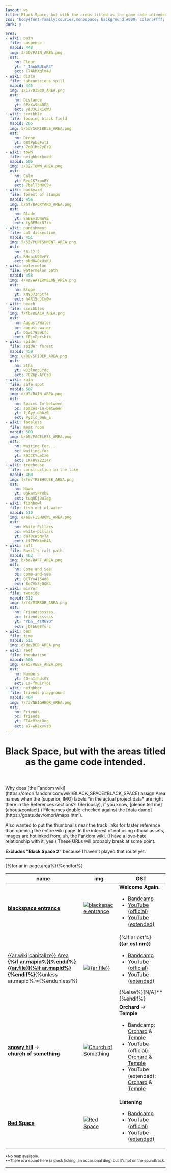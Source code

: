 ```yaml
---
layout: ws
title: Black Space, but with the areas titled as the game code intended.
css: "body{font-family:courier,monospace; background:#000; color:#fff; line-height:1.5;} ::selection{background:#000; color:red;} h1{font-size:1.5em; line-height:1.25; max-width:22.5em;} #desc{max-width:50em; font-size:.85em;} th{font-weight:normal; text-transform:uppercase;} td.omo a{text-decoration:none;} th:last-child{text-align:left;} th,td{padding:0 .5em;} td.omo{text-align:center;} .img a:focus,.img a:hover,.img a active{opacity:.5;} .img img{border:1px solid #404040;} td:last-child{padding:.5em;} @media only screen and (min-width:825px){td:last-child .nm{margin-top:-1em;}} ul{line-height:1.25;} small{font-size:.85em;} hr{max-width:50em; margin:1em 0;} @media only screen and (min-width:1000px){#melt{background:url(assets/img/bs-omori-static.png); height:448px; width:286px; position:fixed; bottom:-71px; left:950px;}"
dark: y

area:
- wiki: pain
  file: suspense
  mapid: 448
  img: 3/30/PAIN_AREA.png
  ost:
    nm: Fleur
    yt: "_1hnWBULqR4"
    ext: C7AkMXqlm4U
- wiki: disco
  file: subconscious spill
  mapid: 445
  img: 1/17/DISCO_AREA.png
  ost:
    nm: Distance
    yt: 0PzXw9b40P8
    ext: ye33CJx1oWU
- wiki: scribble
  file: looping black field
  mapid: 265
  img: 5/5d/SCRIBBLE_AREA.png
  ost:
    nm: Drone
    yt: O8tPpbqFwtI
    ext: Zq01hq7yEzQ
- wiki: town
  file: neighborhood
  mapid: 505
  img: 3/32/TOWN_AREA.png
  ost:
    nm: Calm
    yt: Reo1K7xouBY
    ext: 7belT3MRC5w
- wiki: backyard
  file: forest of stumps
  mapid: 454
  img: b/bf/BACKYARD_AREA.png
  ost:
    nm: Glade
    yt: 8a8Ev1DmWVE
    ext: fyBF5oiN7io
- wiki: punishment
  file: cat dissection
  mapid: 451
  img: 5/53/PUNISHMENT_AREA.png
  ost:
    nm: 56-12-2
    yt: RHraiUG3vFY
    ext: okd0w8xUxKU
- wiki: watermelon
  file: watermelon path
  mapid: 458
  img: 4/4a/WATERMELON_AREA.png
  ost:
    nm: Bloom
    yt: XNYJ73n5tf4
    ext: h4R15dJCm0w
- wiki: beach
  file: scribbles
  img: f/fb/BEACH_AREA.png
  ost:
    nm: August/Water
    bc: august-water
    yt: OGwi7G59Lfc
    ext: fEjvFprshik
- wiki: spider
  file: spider forest
  mapid: 459
  img: 0/00/SPIDER_AREA.png
  ost:
    nm: 5ths
    yt: wJ3lnnpJYdc
    ext: 7CZ6p-AfCz8
- wiki: rain
  file: safe spot
  mapid: 507
  img: d/d3/RAIN_AREA.png
  ost:
    nm: Spaces In-between
    bc: spaces-in-between
    yt: ljAyy-dhAz0
    ext: Pyzlc_0eE_E
- wiki: faceless
  file: meat room
  mapid: 509
  img: b/b5/FACELESS_AREA.png
  ost:
    nm: Waiting For...
    bc: waiting-for
    yt: S0JCCYueIz0
    ext: CKFUVY22I4Y
- wiki: treehouse
  file: construction in the lake
  mapid: 460
  img: f/fe/TREEHOUSE_AREA.png
  ost:
    nm: Nawa
    yt: 0gkam5PYRbE
    ext: tuq0Ej9uIeg
- wiki: fishbowl
  file: fish out of water
  mapid: 510
  img: e/e9/FISHBOWL_AREA.png
  ost:
    nm: White Pillars
    bc: white-pillars
    yt: daT8cW5Nv7A
    ext: LfZP6KkmH4A
- wiki: raft
  file: Basil's raft path
  mapid: 463
  img: b/be/RAFT_AREA.png
  ost:
    nm: Come and See
    bc: come-and-see
    yt: OCTYy4I54d8
    ext: 8oZVk3jOQK4
- wiki: mirror
  file: twoside
  mapid: 512
  img: f/f4/MIRROR_AREA.png
  ost:
    nm: Friendsssssss.
    bc: friendsssssss
    yt: "Ybn__4TMGYQ"
    ext: jQfbU0EYs-c
- wiki: bed
  file: time
  mapid: 511
  img: d/de/BED_AREA.png
- wiki: reef
  file: incubation
  mapid: 506
  img: e/e5/REEF_AREA.png
  ost:
    nm: Numbers
    yt: 4Q-nIrhdsGY
    ext: La-fmuirToI
- wiki: neighbor
  file: friends playground
  mapid: 464
  img: 7/73/NEIGHBOR_AREA.png
  ost:
    nm: Friends.
    bc: friends
    yt: FT4cMYqiOng
    ext: e7-wK2xvvz0
---
```

<header><h1>Black Space, but with the areas titled as the game code intended.</h1></header>

<main>
<div id="desc" markdown="1">
Why does [the Fandom wiki](https://omori.fandom.com/wiki/BLACK_SPACE#BLACK_SPACE) assign Area names when the (superior, IMO) labels *in the actual project data* are right there in the References sections?! (Seriously), if you know, [please tell me](about#contact).) Filenames double-checked against the [data dump](https://goats.dev/omori/maps.html).

Also wanted to put the thumbnails near the track links for faster reference than opening the entire wiki page. In the interest of not using official assets, images are hotlinked from, uh, the Fandom wiki. (I have a love-hate relationship with it, yes.) These URLs will probably break at some point.

 **Excludes "Black Space 2"** because I haven't played that route yet.
</div>

<hr>

<table><thead><th>name</th><th>img</th><th>OST</th></thead>
<tbody><tr>
		<td class="omo"><b><a href="https://goats.dev/omori/map.html#264">blackspace entrance</a></b></td>
		<td class="img"><a href="https://omori.fandom.com/wiki/BLACK_SPACE?file=BLACK_SPACE.png"><img src="https://static.wikia.nocookie.net/omori/images/c/c3/BLACK_SPACE.png" alt="blackspace entrance"></a></td>
		<td><div class="nm"><b>Welcome Again.</b></div><ul>
			<li><a href="https://omori.bandcamp.com/track/welcome-again">Bandcamp</a></li>
			<li><a href="https://piped.video/watch?v=gAWLivIzTKc&list=PLbANFjAlbtqLkcthrPJ7lqYcVTSwXr2L0">YouTube (official)</a></li>
			<li><a href="https://piped.garudalinux.org/watch?v=L5_GpNYLQb0&list=PL5QdldG84gVPz0-lTq4uzId3d3jTmxxv7">YouTube (extended)</a></li>
		</ul></td>
	</tr>{%for ar in page.area%}<tr>
		<td class="omo"><a href="https://omori.fandom.com/wiki/{{ar.wiki|upcase}}_AREA">{{ar.wiki|capitalize}} Area</a><br><b>{%if ar.mapid%}<a href="https://goats.dev/omori/map.html#{{ar.mapid}}">{%endif%}{{ar.file}}{%if ar.mapid%}</a>{%endif%}</b>{%unless ar.mapid%}*{%endunless%}</td>
		<td class="img"><a href="https://omori.fandom.com/wiki/{{ar.wiki|upcase}}_AREA?file={{ar.wiki|upcase}}_AREA.png"><img src="https://static.wikia.nocookie.net/omori/images/{{ar.img}}" alt="{{ar.file}}"></a></td>
		<td>{%if ar.ost%}<div class="nm"><b>{{ar.ost.nm}}</b></div><ul>
			<li><a href="https://omori.bandcamp.com/track/{%if ar.ost.bc%}{{ar.ost.bc}}{%else%}{{ar.ost.nm|downcase}}{%endif%}">Bandcamp</a></li>
			<li><a href="https://piped.video/watch?v={{ar.ost.yt}}&list=PLbANFjAlbtqLkcthrPJ7lqYcVTSwXr2L0">YouTube (official)</a></li>
			<li><a href="https://piped.garudalinux.org/watch?v={{ar.ost.ext}}&list=PL5QdldG84gVPz0-lTq4uzId3d3jTmxxv7">YouTube (extended)</a></li>
		</ul>{%else%}[N/A]**{%endif%}</td>
	</tr>{%endfor%}<tr>
		<td class="omo"><b><a href="https://goats.dev/omori/map.html#455">snowy hill</a></b> →<br><b><a href="https://omori.fandom.com/wiki/CHURCH_OF_SOMETHING">church of something</a></b></td>
		<td class="img"><a href="https://omori.fandom.com/wiki/CHURCH_OF_SOMETHING?file=CHURCH_OF_SOMETHING.png"><img src="https://static.wikia.nocookie.net/omori/images/1/11/CHURCH_OF_SOMETHING.png" alt="Church of Something"></a></td>
		<td><div class="nm"><b>Orchard</b> → <b>Temple</b></div><ul>
			<li>Bandcamp: <a href="https://omori.bandcamp.com/track/orchard">Orchard</a> & <a href="https://omori.bandcamp.com/track/temple">Temple</a></li>
			<li>YouTube (official): <a href="https://piped.video/watch?v=g7lfPT4jNQQ&list=PLbANFjAlbtqLkcthrPJ7lqYcVTSwXr2L0">Orchard</a> & <a href="https://piped.video/watch?v=wiGmzLwTy5o&list=PLbANFjAlbtqLkcthrPJ7lqYcVTSwXr2L0">Temple</a></li>
			<li>YouTube (extended): <a href="https://piped.garudalinux.org/watch?v=7fYiUa4nmVQ&list=PL5QdldG84gVPz0-lTq4uzId3d3jTmxxv7">Orchard</a> & <a href="https://piped.garudalinux.org/watch?v=6k2pFv2JRP8&list=PL5QdldG84gVPz0-lTq4uzId3d3jTmxxv7">Temple</a></li>
		</ul></td>
	</tr><tr>
		<td class="omo"><b><a href="https://goats.dev/omori/map.html#465">Red Space</a></b></td>
		<td class="img"><a href="https://omori.fandom.com/wiki/RED_SPACE?file=RED_SPACE.png"><img src="https://static.wikia.nocookie.net/omori/images/f/f3/RED_SPACE.png" alt="Red Space"></a></td>
		<td><div class="nm"><b>Listening</b></div><ul>
			<li><a href="https://omori.bandcamp.com/track/listening">Bandcamp</a></li>
			<li><a href="https://piped.video/watch?v=OWrUZC__Tgc&list=PLbANFjAlbtqLkcthrPJ7lqYcVTSwXr2L0">YouTube (official)</a></li>
			<li><a href="https://piped.garudalinux.org/watch?v=Lm3db0PAEW8&list=PL5QdldG84gVPz0-lTq4uzId3d3jTmxxv7">YouTube (extended)</a></li>
		</ul></td>
	</tr></tbody>
</table>

<p><small>*No map available.<br>
**There <em>is</em> a sound here (a clock ticking, an occasional ding) but it’s not on the soundtrack.</small></p>

<hr>
</main>

<!--link to art--><div id="melt"></div>